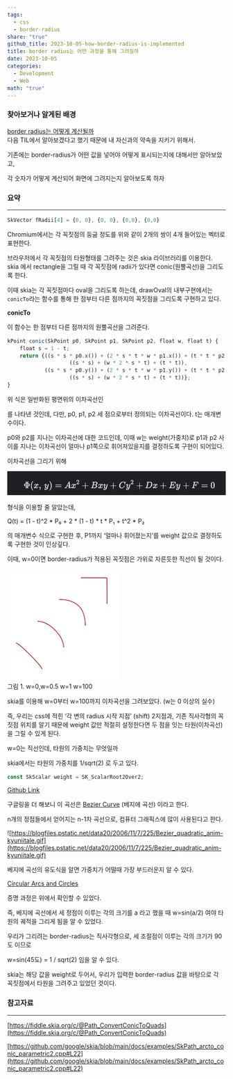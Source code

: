 ```yaml
---  
tags:  
  - css  
  - border-radius  
share: "true"  
github_title: 2023-10-05-how-border-radius-is-implemented  
title: border radius는 어떤 과정을 통해 그려질까  
date: 2023-10-05  
categories:  
  - Development  
  - Web  
math: "true"  
---  
```

### 찾아보거나 알게된 배경  
  
[border radius는 어떻게 계산될까](../../border%20radius는%20어떻게%20계산될까)  
다음 TIL에서 알아보겠다고 했기 때문에 내 자신과의 약속을 지키기 위해서.  
  
기존에는 border-radius가 어떤 값을 넣어야 어떻게 표시되는지에 대해서만 알아보았고,  
  
각 숫자가 어떻게 계산되어 화면에 그려지는지 알아보도록 하자  
  
### 요약  
  
---  
  
```jsx  
SkVector fRadii[4] = {0, 0}, {0, 0}, {0,0}, {0,0}  
```  
  
Chromium에서는 각 꼭짓점의 둥긂 정도를 위와 같이 2개의 쌍이 4개 들어있는 벡터로 표현한다.  
  
브라우저에서 각 꼭짓점의 타원형태를 그려주는 것은 skia 라이브러리를 이용한다. skia 에서 rectangle을 그릴 때 각 꼭짓점에 radii가 있다면 conic(원뿔곡선)을 그리도록 한다.  
  
이때 skia는 각 꼭짓점마다 oval을 그리도록 하는데, drawOval의 내부구현에서는 `conicTo`라는 함수를 통해 한 점부터 다른 점까지의 꼭짓점을 그리도록 구현하고 있다.  
  
**conicTo**  
  
이 함수는 한 점부터 다른 점까지의 원뿔곡선을 그려준다.  
  
```jsx  
kPoint conic(SkPoint p0, SkPoint p1, SkPoint p2, float w, float t) {  
    float s = 1 - t;  
    return {((s * s * p0.x()) + (2 * s * t * w * p1.x()) + (t * t * p2.x())) /  
                    ((s * s) + (w * 2 * s * t) + (t * t)),  
            ((s * s * p0.y()) + (2 * s * t * w * p1.y()) + (t * t * p2.y())) /  
                    ((s * s) + (w * 2 * s * t) + (t * t))};  
}  
```  
  
위 식은 일반화된 평면위의 이차곡선인  
  
를 나타낸 것인데, 다만, p0, p1, p2 세 점으로부터 정의되는 이차곡선이다. t는 매개변수이다.  
  
p0와 p2를 지나는 이차곡선에 대한 코드인데, 이때 w는 weight(가중치)로 p1과 p2 사이를 지나는 이차곡선이 얼마나 p1쪽으로 휘어져있을지를 결정하도록 구현이 되어있다.  
  
이차곡선을 그리기 위해  
  
![](/assets/img/posts/Pasted%20image%2020240530142445.png)  
  
형식을 이용할 줄 알았는데,  
  
Q(t) = (1 - t)^2 * P₀ + 2 * (1 - t) * t * P₁ + t^2 * P₂  
  
의 매개변수 식으로 구현한 후, P1까지 ‘얼마나 휘어졌는지’를 weight 값으로 결정하도록 구현한 것이 인상깊다.  
  
이때, w=0이면 border-radius가 적용된 꼭짓점은 가위로 자른듯한 직선이 될 것이다.  
  
![](/assets/img/posts/Pasted%20image%2020240530142504.png)  
그림 1. w=0,w=0.5 w=1 w=100  
  
skia를 이용해 w=0부터 w=100까지 이차곡선을 그려보았다. (w는 0 이상의 실수)  
  
즉, 우리는 css에 적힌 ‘각 변의 radius 시작 지점’ (shift) 2지점과, 기존 직사각형의 꼭짓점 위치를 알기 때문에 weight 값만 적절히 설정한다면 두 점을 잇는 타원(이차곡선)을 그릴 수 있게 된다.  
  
w=0는 직선인데, 타원의 가중치는 무엇일까  
  
skia에서는 타원의 가중치를 1/sqrt(2) 로 두고 있다.  
  
```jsx  
const SkScalar weight = SK_ScalarRoot2Over2;  
```  
  
[Github Link](https://github.com/google/skia/blob/20a431090e24b620c32b8389d3a183f34cfc8c8c/src/core/SkPathBuilder.cpp#L720)  
  
구글링을 더 해보니 이 곡선은 [Bezier Curve](https://en.wikipedia.org/wiki/B%C3%A9zier_curve) (베지에 곡선) 이라고 한다.  
  
n개의 정점들에서 얻어지는 n-1차 곡선으로, 컴퓨터 그래픽스에 많이 사용된다고 한다.  
  
![https://blogfiles.pstatic.net/data20/2006/11/7/225/Bezier_quadratic_anim-kyuniitale.gif](https://blogfiles.pstatic.net/data20/2006/11/7/225/Bezier_quadratic_anim-kyuniitale.gif)  
  
베지에 곡선의 유도식을 알면 가중치가 어떨때 가장 부드러운지 알 수 있다.  
  
[Circular Arcs and Circles](https://pages.mtu.edu/~shene/COURSES/cs3621/NOTES/spline/NURBS/RB-circles.html)  
  
증명 과정은 위에서 확인할 수 있었다.  
  
즉, 베지에 곡선에서 세 정점이 이루는 각의 크기를 a 라고 했을 때 w=sin(a/2) 여야 타원의 궤적을 그리게 됨을 알 수 있었다.  
  
우리가 그리려는 border-radius는 직사각형으로, 세 조절점이 이루는 각의 크기가 90도 이므로  
  
w=sin(45도) = 1 / sqrt(2) 임을 알 수 있다.  
  
skia는 해당 값을 weight로 두어서, 우리가 입력한 border-radius 값을 바탕으로 각 꼭짓점에서 타원을 그려주고 있었던 것이다.  
  
### 참고자료  
  
---  
  
[https://fiddle.skia.org/c/@Path_ConvertConicToQuads](https://fiddle.skia.org/c/@Path_ConvertConicToQuads)  
  
[https://github.com/google/skia/blob/main/docs/examples/SkPath_arcto_conic_parametric2.cpp#L22](https://github.com/google/skia/blob/main/docs/examples/SkPath_arcto_conic_parametric2.cpp#L22)